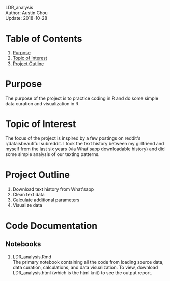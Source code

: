 LDR_analysis\
Author: Austin Chou\
Update: 2018-10-28

# Table of Contents
1) [Purpose](#purpose)
2) [Topic of Interest](#topic-of-interest)
3) [Project Outline](#project-outline)

# Purpose
The purpose of the project is to practice coding in R and do some simple data curation and visualization in R.

# Topic of Interest
The focus of the project is inspired by a few postings on reddit's r/dataisbeautiful subreddit. I took the text history between my girlfriend and myself from the last six years (via What'sapp downloadable history) and did some simple analysis of our texting patterns.

# Project Outline
1) Download text history from What'sapp
2) Clean text data
3) Calculate additional parameters
4) Visualize data

# Code Documentation
## Notebooks
1) LDR_analysis.Rmd\
The primary notebook containing all the code from loading source data, data curation, calculations, and data visualization. To view, download LDR_analysis.html (which is the html knit) to see the output report.

